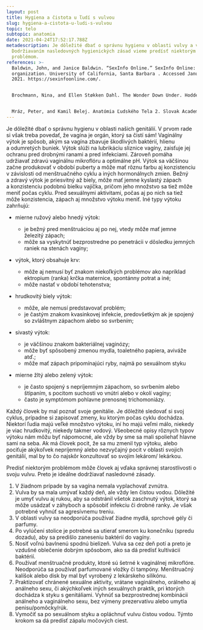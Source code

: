 ```yaml
---
layout: post
title: Hygiena a čistota u ľudí s vulvou
slug: hygiena-a-cistota-u-ludi-s-vulvou
topic: telo
subtopic: anatomia
date: 2021-04-24T17:52:17.788Z
metadescription: Je dôležité dbať o správnu hygienu v oblasti vulvy a vagíny.
  Dodržiavaním nasledovných hygienických zásad vieme predísť niektorým
  problémom.
references: >-
  Baldwin, John, and Janice Baldwin. “SexInfo Online.” SexInfo Online: nonprofit
  organization. University of California, Santa Barbara . Accessed January 1,
  2021. https://sexinfoonline.com/. 


  Brochmann, Nina, and Ellen Støkken Dahl. The Wonder Down Under. Hodder &amp; Stoughton, 2018. 


  Mráz, Peter, and Kamil Belej. Anatómia Ľudského Tela 2. Slovak Academic Press, 2016.
---
```

Je dôležité dbať o správnu hygienu v oblasti našich genitálií. V prvom rade si však treba povedať, že vagína je orgán, ktorý sa čistí sám! Vaginálny výtok je spôsob, akým sa vagína zbavuje škodlivých baktérií, hlienu a odumretých buniek. Výtok slúži na lubrikáciu sliznice vagíny, zaisťuje jej ochranu pred drobnými ranami a pred infekciami. Zároveň pomáha udržiavať zdravú vaginálnu mikroflóru a optimálne pH. Výtok sa väčšinou začne produkovať v období puberty a môže mať rôznu farbu aj konzistenciu v závislosti od menštruačného cyklu a iných hormonálnych zmien. Bežný a zdravý výtok je priesvitný až biely, môže mať jemne kyslastý zápach a konzistenciu podobnú bielku vajíčka, pričom jeho množstvo sa tiež môže meniť počas cyklu. Pred sexuálnymi aktivitami, počas aj po nich sa tiež môže konzistencia, zápach aj množstvo výtoku meniť. Iné typy výtoku zahrňujú:

* mierne ružový alebo hnedý výtok:

  * je bežný pred menštruáciou aj po nej, vtedy môže mať jemne železitý zápach;
  * môže sa vyskytnúť bezprostredne po penetrácii v dôsledku jemných raniek na stenách vagíny;
* výtok, ktorý obsahuje krv:

  * môže aj nemusí byť znakom niekoľkých problémov ako napríklad ektropium (ranka) krčka maternice, spontánny potrat a iné;
  * môže nastať v období tehotenstva;
* hrudkovitý biely výtok:

  * môže, ale nemusí predstavovať problém;
  * je častým znakom kvasinkovej infekcie, predovšetkým ak je spojený so zvláštnym zápachom alebo so svrbením;
* sivastý výtok:

  * je väčšinou znakom bakteriálnej vaginózy;
  * môže byť spôsobený zmenou mydla, toaletného papiera, aviváže atď.;
  * môže mať zápach pripomínajúci ryby, najmä po sexuálnom styku
* mierne žltý alebo zelený výtok:

  * je často spojený s nepríjemným zápachom, so svrbením alebo štípaním, s pocitom suchosti vo vnútri alebo v okolí vagíny;
  * často je symptómom pohlavne prenosnej trichomoniázy.

<div class='f-telo box-post'>

Každý človek by mal poznať svoje genitálie. Je dôležité sledovať si svoj cyklus, prípadne si zapisovať zmeny, ku ktorým počas cyklu dochádza. Niektorí ľudia majú veľké množstvo výtoku, iní ho majú veľmi málo, niekedy je viac hrudkovitý, niekedy takmer vodový. Všeobecné opisy rôznych typov výtoku nám môžu byť nápomocné, ale vždy by sme sa mali spoliehať hlavne sami na seba. Ak má človek pocit, že sa mu zmenil typ výtoku, alebo pociťuje akýkoľvek nepríjemný alebo nezvyčajný pocit v oblasti svojich genitálií, mal by to čo najskôr konzultovať so svojim lekárom/ lekárkou.

</div>

Predísť niektorým problémom môže človek aj vďaka správnej starostlivosti o svoju vulvu. Preto je ideálne dodržiavať nasledovné zásady. 

1. V žiadnom prípade by sa vagína nemala vyplachovať zvnútra.
2. Vulva by sa mala umývať každý deň, ale vždy len čistou vodou. Dôležité je umyť vulvu aj rukou, aby sa odstránil všetok zaschnutý výtok, ktorý sa môže usádzať v záhyboch a spôsobiť infekciu či drobné ranky. Je však potrebné vyhnúť sa agresívnemu treniu.  
3. V oblasti vulvy sa neodporúča používať žiadne mydlá, sprchové gély či parfumy. 
4. Po vylúčení stolice je potrebné sa utierať smerom ku konečníku (spredu dozadu), aby sa predišlo zaneseniu baktérií do vagíny. 
5. Nosiť voľnú bavlnenú spodnú bielizeň. Vulva sa cez deň potí a preto je vzdušné oblečenie dobrým spôsobom, ako sa dá predísť kultivácií baktérií. 
6. Používať menštruačné produkty, ktoré sú šetrné k vaginálnej mikroflóre. Neodporúča sa používať parfumované vložky či tampóny. Menštruačný kalíšok alebo disk by mal byť vyrobený z lekárskeho silikónu. 
7. Praktizovať chránené sexuálne aktivity, vrátane vaginálneho, orálneho aj análneho sexu, či akýchkoľvek iných sexuálnych praktík, pri ktorých dochádza k styku s genitáliami. Vyhnúť sa bezprostrednej kombinácii análneho a vaginálneho sexu, bez výmeny prezervatívu alebo umytia penisu/pomôcky/rúk.
8. Vymočiť sa po sexuálnom styku a opláchnuť vulvu čistou vodou. Týmto krokom sa dá predísť zápalu močových ciest.